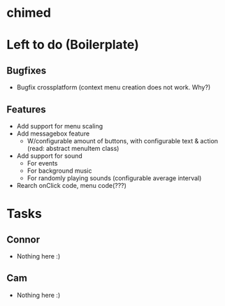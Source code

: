 chimed
======

# Left to do (Boilerplate)
## Bugfixes

- Bugfix crossplatform (context menu creation does not work. Why?)

## Features
- Add support for menu scaling
- Add messagebox feature
  - W/configurable amount of buttons, with configurable text & action (read: abstract menuItem class)
- Add support for sound
  - For events
  - For background music
  - For randomly playing sounds (configurable average interval)
- Rearch onClick code, menu code(???)

# Tasks
## Connor
- Nothing here :)

## Cam
- Nothing here :)
